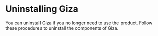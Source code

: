 # Uninstalling Giza
You can uninstall Giza if you no longer need to use the product. Follow these procedures to uninstall the components of Giza.
